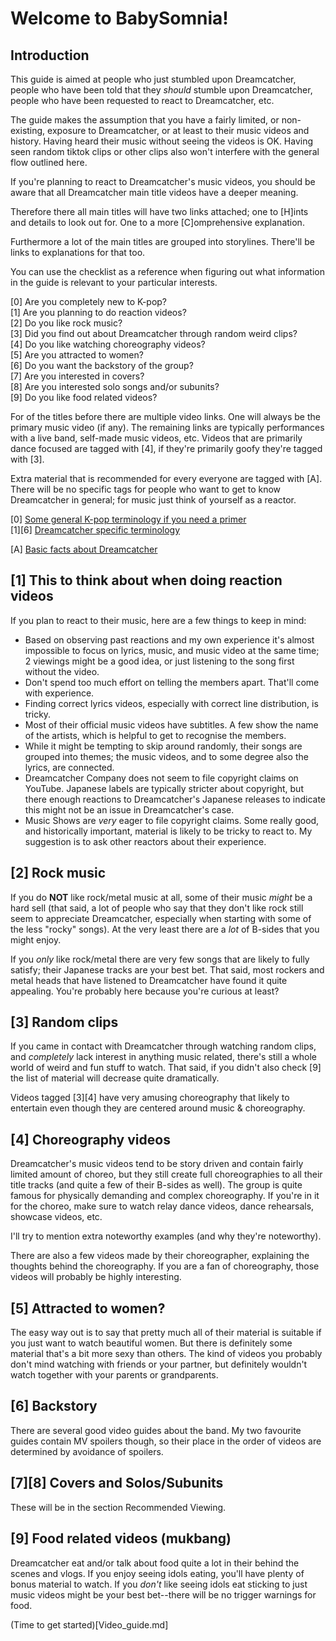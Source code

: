 # Welcome to BabySomnia!

## Introduction

This guide is aimed at people who just stumbled upon Dreamcatcher,
people who have been told that they *should* stumble upon Dreamcatcher,
people who have been requested to react to Dreamcatcher, etc.

The guide makes the assumption that you have a fairly limited, or
non-existing, exposure to Dreamcatcher, or at least to their music
videos and history. Having heard their music without seeing the videos
is OK. Having seen random tiktok clips or other clips also won't
interfere with the general flow outlined here.

If you're planning to react to Dreamcatcher's music videos,
you should be aware that all Dreamcatcher main title videos
have a deeper meaning.

Therefore there all main titles will have two links attached;
one to [H]ints and details to look out for.
One to a more [C]omprehensive explanation.

Furthermore a lot of the main titles are grouped into storylines.
There'll be links to explanations for that too.

You can use the checklist as a reference when figuring out
what information in the guide is relevant to your particular
interests.

[0] Are you completely new to K-pop?  
[1] Are you planning to do reaction videos?  
[2] Do you like rock music?  
[3] Did you find out about Dreamcatcher through random weird clips?  
[4] Do you like watching choreography videos?  
[5] Are you attracted to women?  
[6] Do you want the backstory of the group?  
[7] Are you interested in covers?  
[8] Are you interested solo songs and/or subunits?  
[9] Do you like food related videos?  

For of the titles before there are multiple video links.
One will always be the primary music video (if any). The remaining links
are typically performances with a live band, self-made music videos, etc.
Videos that are primarily dance focused are tagged with [4],
if they're primarily goofy they're tagged with [3].

Extra material that is recommended for every everyone are tagged with [A].
There will be no specific tags for people who want to get to know
Dreamcatcher in general; for music just think of yourself as a reactor.

[0] [Some general K-pop terminology if you need a primer](Kpop_terminology_primer.md)  
[1][6] [Dreamcatcher specific terminology](Dreamcatcher_specific_terminology_primer.md)

[A] [Basic facts about Dreamcatcher](Basic_facts_about_Dreamcatcher.md)

## [1] This to think about when doing reaction videos

If you plan to react to their music, here are a few things to keep in mind:

* Based on observing past reactions and my own experience it's almost impossible to focus on lyrics, music, and music video at the same time; 2 viewings might be a good idea, or just listening to the song first without the video.
* Don't spend too much effort on telling the members apart. That'll come with experience.
* Finding correct lyrics videos, especially with correct line distribution, is tricky.
* Most of their official music videos have subtitles. A few show the name of the artists, which is helpful to get to recognise the members.
* While it might be tempting to skip around randomly, their songs are grouped into themes; the music videos, and to some degree also the lyrics, are connected.
* Dreamcatcher Company does not seem to file copyright claims on YouTube. Japanese labels are typically stricter about copyright, but there enough reactions to Dreamcatcher's Japanese releases to indicate this might not be an issue in Dreamcatcher's case.
* Music Shows are *very* eager to file copyright claims. Some really good, and historically important, material is likely to be tricky to react to. My suggestion is to ask other reactors about their experience.

## [2] Rock music

If you do **NOT** like rock/metal music at all, some of their music *might* be
a hard sell (that said, a lot of people who say that they don't like
rock still seem to appreciate Dreamcatcher, especially when starting
with some of the less "rocky" songs). At the very least there are a
*lot* of B-sides that you might enjoy.

If you *only* like rock/metal there are very few songs that are likely
to fully satisfy; their Japanese tracks are your best bet. That said,
most rockers and metal heads that have listened to Dreamcatcher have
found it quite appealing. You're probably here because you're curious at
least?

## [3] Random clips

If you came in contact with Dreamcatcher through watching random clips,
and *completely* lack interest in anything music related, there's still
a whole world of weird and fun stuff to watch. That said, if you didn't
also check [9] the list of material will decrease quite dramatically.

Videos tagged [3][4] have very amusing choreography that likely to
entertain even though they are centered around music & choreography.

## [4] Choreography videos

Dreamcatcher's music videos tend to be story driven and contain fairly
limited amount of choreo, but they still create full choreographies to
all their title tracks (and quite a few of their B-sides as well).
The group is quite famous for physically demanding and complex choreography.
If you're in it for the choreo, make sure to watch relay dance videos,
dance rehearsals, showcase videos, etc.

I'll try to mention extra noteworthy examples (and why they're noteworthy).

There are also a few videos made by their choreographer, explaining the
thoughts behind the choreography. If you are a fan of choreography,
those videos will probably be highly interesting.

## [5] Attracted to women?

The easy way out is to say that pretty much all of their material is
suitable if you just want to watch beautiful women. But there is
definitely some material that's a bit more sexy than others. The kind
of videos you probably don't mind watching with friends or your partner,
but definitely wouldn't watch together with your parents or
grandparents.

## [6] Backstory

There are several good video guides about the band. My two favourite
guides contain MV spoilers though, so their place in the order of videos
are determined by avoidance of spoilers.

## [7][8] Covers and Solos/Subunits

These will be in the section Recommended Viewing.

## [9] Food related videos (mukbang)

Dreamcatcher eat and/or talk about food quite a lot in their behind the scenes and vlogs. If you enjoy seeing idols eating, you'll have plenty of bonus material to watch.
If you *don't* like seeing idols eat sticking to just music videos might be your best bet--there will be no trigger warnings for food.

(Time to get started)[Video_guide.md]
